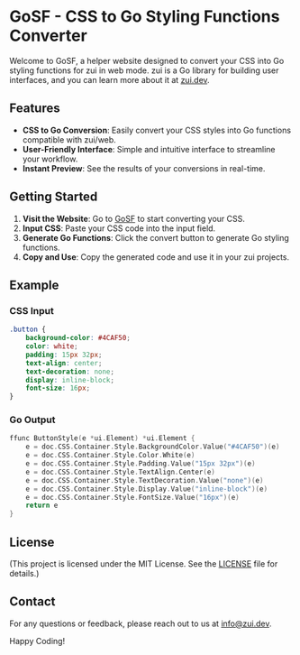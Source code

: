 # GoSF - CSS to Go Styling Functions Converter

Welcome to GoSF, a helper website designed to convert your CSS into Go styling functions for zui in web mode. zui is a Go library for building user interfaces, and you can learn more about it at [zui.dev](https://zui.dev).

## Features

- **CSS to Go Conversion**: Easily convert your CSS styles into Go functions compatible with zui/web.
- **User-Friendly Interface**: Simple and intuitive interface to streamline your workflow.
- **Instant Preview**: See the results of your conversions in real-time.

## Getting Started

1. **Visit the Website**: Go to [GoSF](#) to start converting your CSS.
2. **Input CSS**: Paste your CSS code into the input field.
3. **Generate Go Functions**: Click the convert button to generate Go styling functions.
4. **Copy and Use**: Copy the generated code and use it in your zui projects.

## Example

### CSS Input
```css
.button {
    background-color: #4CAF50;
    color: white;
    padding: 15px 32px;
    text-align: center;
    text-decoration: none;
    display: inline-block;
    font-size: 16px;
}
```

### Go Output
```go
ffunc ButtonStyle(e *ui.Element) *ui.Element {
	e = doc.CSS.Container.Style.BackgroundColor.Value("#4CAF50")(e)
	e = doc.CSS.Container.Style.Color.White(e)
	e = doc.CSS.Container.Style.Padding.Value("15px 32px")(e)
	e = doc.CSS.Container.Style.TextAlign.Center(e)
	e = doc.CSS.Container.Style.TextDecoration.Value("none")(e)
	e = doc.CSS.Container.Style.Display.Value("inline-block")(e)
	e = doc.CSS.Container.Style.FontSize.Value("16px")(e)
	return e
}
```

## License

(This project is licensed under the MIT License. See the [LICENSE](LICENSE) file for details.)

## Contact

For any questions or feedback, please reach out to us at [info@zui.dev](mailto:sinfo@zui.dev).

Happy Coding!
